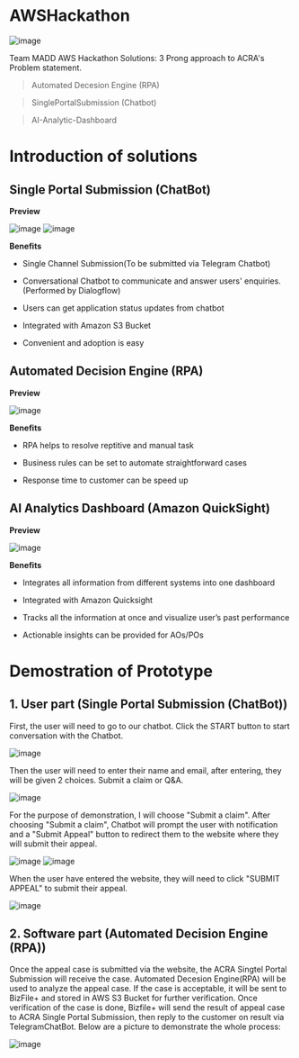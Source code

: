 # AWSHackathon
![image](https://user-images.githubusercontent.com/68961012/88884705-c06d2980-d269-11ea-9623-250678ee2120.png)

Team MADD AWS Hackathon Solutions:
3 Prong approach to ACRA's Problem statement. 

> Automated Decesion Engine (RPA) 

> SinglePortalSubmission (Chatbot)

> AI-Analytic-Dashboard 

# Introduction of solutions
## Single Portal Submission (ChatBot)

**Preview** 

![image](https://user-images.githubusercontent.com/68961012/88885384-024a9f80-d26b-11ea-9375-9ac527b5c120.png)
![image](https://user-images.githubusercontent.com/68961012/88885398-08d91700-d26b-11ea-9e9e-5213310392f5.png)

**Benefits**
 
 - Single Channel Submission(To be submitted via Telegram Chatbot) 
 
 - Conversational Chatbot to communicate and answer users' enquiries. (Performed by Dialogflow)
 
 - Users can get application status updates from chatbot 
 
 - Integrated with Amazon S3 Bucket
 
 - Convenient and adoption is easy 
 
## Automated Decision Engine (RPA)

**Preview**

![image](https://user-images.githubusercontent.com/68961012/88885999-2f4b8200-d26c-11ea-9050-5de619429d4f.png)

**Benefits** 

- RPA helps to resolve reptitive and manual task

- Business rules can be set to automate straightforward cases

- Response time to customer can be speed up 

## AI Analytics Dashboard (Amazon QuickSight)

**Preview** 

![image](https://user-images.githubusercontent.com/68961012/88886266-aa149d00-d26c-11ea-9c24-539ed88ce23c.png)

**Benefits** 

- Integrates all information from different systems into one dashboard

- Integrated with Amazon Quicksight

- Tracks all the information at once and visualize user’s past performance

- Actionable insights can be provided for AOs/POs

# Demostration of Prototype

## 1. User part (Single Portal Submission (ChatBot))

First, the user will need to go to our chatbot. Click the START button to start conversation with the Chatbot. 

![image](https://user-images.githubusercontent.com/68961012/88904378-97f42800-d287-11ea-8a1b-e41373129059.png)

Then the user will need to enter their name and email, after entering, they will be given 2 choices. Submit a claim or Q&A.

![image](https://user-images.githubusercontent.com/68961012/88904874-37b1b600-d288-11ea-93bd-9bc0bac3acb3.png)

For the purpose of demonstration, I will choose "Submit a claim". After choosing "Submit a claim", Chatbot will prompt the user with notification and a "Submit Appeal" button to redirect them to the website where they will submit their appeal. 

![image](https://user-images.githubusercontent.com/68961012/88905612-084f7900-d289-11ea-91f9-faf3f7220b79.png)
![image](https://user-images.githubusercontent.com/68961012/88905946-7300b480-d289-11ea-8ee6-c3083058520c.png)

When the user have entered the website, they will need to click "SUBMIT APPEAL" to submit their appeal. 

![image](https://user-images.githubusercontent.com/68961012/88906275-d559b500-d289-11ea-93c8-7db3acc34602.png)

## 2. Software part (Automated Decision Engine (RPA))

Once the appeal case is submitted via the website, the ACRA Singtel Portal Submission will receive the case. Automated Decesion Engine(RPA) will be used to analyze the appeal case. If the case is acceptable, it will be sent to BizFile+ and stored in AWS S3 Bucket for further verification. Once verification of the case is done, Bizfile+ will send the result of appeal case to ACRA Single Portal Submission, then reply to the customer on result via TelegramChatBot. 
Below are a picture to demonstrate the whole process:

![image](https://user-images.githubusercontent.com/68961012/88919510-c977ee00-d29d-11ea-8cae-d2a7ff397156.png)
